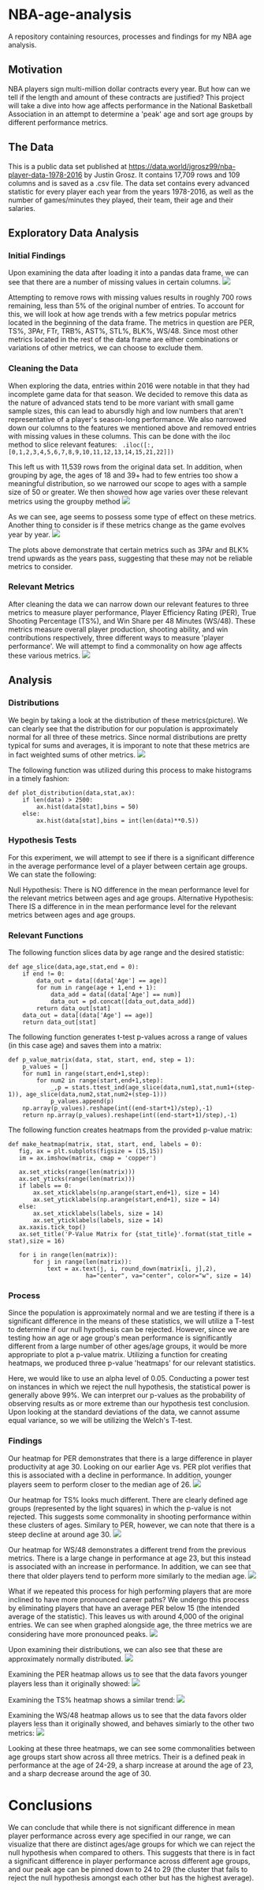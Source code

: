 # NBA-age-analysis
A repository containing resources, processes and findings for my NBA age analysis.

## Motivation
NBA players sign multi-million dollar contracts every year. But how can we tell if the length and amount of these contracts are justified? This project will take a dive into how age affects performance in the National Basketball Association in an attempt to determine a 'peak' age and sort age groups by different performance metrics. 

## The Data
This is a public data set published at https://data.world/jgrosz99/nba-player-data-1978-2016 by Justin Grosz. It contains 17,709 rows and 109 columns and is saved as a .csv file. The data set contains every advanced statistic for every player each year from the years 1978-2016, as well as the number of games/minutes they played, their team, their age and their salaries.

## Exploratory Data Analysis
### Initial Findings
Upon examining the data after loading it into a pandas data frame, we can see that there are a number of missing values in certain columns. ![](images/data_snippet.png)

Attempting to remove rows with missing values results in roughly 700 rows remaining, less than 5% of the original number of entries. To account for this, we will look at how age trends with a few metrics popular metrics located in the beginning of the data frame. The metrics in question are PER, TS%, 3PAr, FTr, TRB%, AST%, STL%, BLK%, WS/48. Since most other metrics located in the rest of the data frame are either combinations or variations of other metrics, we can choose to exclude them.


### Cleaning the Data
When exploring the data, entries within 2016 were notable in that they had incomplete game data for that season. We decided to remove this data as the nature of advanced stats tend to be more variant with small game sample sizes, this can lead to abursdly high and low numbers that aren't representative of a player's season-long performance.  We also narrowed down our columns to the features we mentioned above and removed entries with missing values in these columns. This can be done with the iloc method to slice relevant features:
``` .iloc([:,[0,1,2,3,4,5,6,7,8,9,10,11,12,13,14,15,21,22]])```

This left us with 11,539 rows from the original data set. In addition, when grouping by age, the ages of 18 and 39+ had to few entries too show a meaningful distribution, so we narrowed our scope to ages with a sample size of 50 or greater. We then showed how age varies over these relevant metrics using the groupby method ![](images/AgevsMetrics.png)

As we can see, age seems to possess some type of effect on these metrics. Another thing to consider is if these metrics change as the game evolves year by year. ![](images/YearvsMetrics.png)

The plots above demonstrate that certain metrics such as 3PAr and BLK% trend upwards as the years pass, suggesting that these may not be reliable metrics to consider.

### Relevant Metrics
After cleaning the data we can narrow down our relevant features to three metrics to measure player performance, Player Efficiency Rating (PER), True Shooting Percentage (TS%), and Win Share per 48 Minutes (WS/48). These metrics measure overall player production, shooting ability, and win contributions respectively, three different ways to measure 'player performance'. We will attempt to find a commonality on how age affects these various metrics. ![](images/AgevsRelevant_Metrics.png)

## Analysis
### Distributions
We begin by taking a look at the distribution of these metrics(picture). We can clearly see that the distribution for our population is approximately normal for all three of these metrics. Since normal distributions are pretty typical for sums and averages, it is imporant to note that these metrics are in fact weighted sums of other metrics. ![](images/Distribution_of_Metrics.png)

The following function was utilized during this process to make histograms in a timely fashion:
```
def plot_distribution(data,stat,ax):
    if len(data) > 2500:
        ax.hist(data[stat],bins = 50)
    else:
        ax.hist(data[stat],bins = int(len(data)**0.5))
 ```       

### Hypothesis Tests
For this experiment, we will attempt to see if there is a significant difference in the average performance level of a player between certain age groups.
We can state the following:

Null Hypothesis: There is NO difference in the mean performance level for the relevant metrics between ages and age groups.
Alternative Hypothesis: There IS a difference in in the mean performance level for the relevant metrics between ages and age groups.

### Relevant Functions
The following function slices data by age range and the desired statistic:
```
def age_slice(data,age,stat,end = 0):
    if end != 0:
        data_out = data[(data['Age'] == age)] 
        for num in range(age + 1,end + 1):
            data_add = data[(data['Age'] == num)]
            data_out = pd.concat([data_out,data_add])
        return data_out[stat]
    data_out = data[(data['Age'] == age)] 
    return data_out[stat]
```

The following function generates t-test p-values across a range of values (in this case age) and saves them into a matrix:
```
def p_value_matrix(data, stat, start, end, step = 1):
    p_values = []
    for num1 in range(start,end+1,step):
        for num2 in range(start,end+1,step):
            _,p = stats.ttest_ind(age_slice(data,num1,stat,num1+(step-1)), age_slice(data,num2,stat,num2+(step-1)))
            p_values.append(p)
    np.array(p_values).reshape(int((end-start+1)/step),-1)
    return np.array(p_values).reshape(int((end-start+1)/step),-1)
 ```
 
 The following function creates heatmaps from the provided p-value matrix:
 ```
 def make_heatmap(matrix, stat, start, end, labels = 0):
    fig, ax = plt.subplots(figsize = (15,15))
    im = ax.imshow(matrix, cmap = 'copper')

    ax.set_xticks(range(len(matrix)))
    ax.set_yticks(range(len(matrix)))
    if labels == 0:
        ax.set_xticklabels(np.arange(start,end+1), size = 14)
        ax.set_yticklabels(np.arange(start,end+1), size = 14)
    else:
        ax.set_xticklabels(labels, size = 14)
        ax.set_yticklabels(labels, size = 14)
    ax.xaxis.tick_top()
    ax.set_title('P-Value Matrix for {stat_title}'.format(stat_title = stat),size = 16)

    for i in range(len(matrix)):
        for j in range(len(matrix)):
            text = ax.text(j, i, round_down(matrix[i, j],2),
                       ha="center", va="center", color="w", size = 14)
```
 

### Process
Since the population is approximately normal and we are testing if there is a significant difference in the means of these statistics, we will utilize a T-test to determine if our null hypothesis can be rejected. However, since we are testing how an age or age group's mean performance is significantly different from a large number of other ages/age groups, it would be more appropriate to plot a p-value matrix. Utilizing a function for creating heatmaps, we produced three p-value 'heatmaps' for our relevant statistics. 

Here, we would like to use an alpha level of 0.05. Conducting a power test on instances in which we reject the null hypothesis, the statistical power is generally above 99%. We can interpret our p-values as the probability of observing results as or more extreme than our hypothesis test conclusion. Upon looking at the standard deviations of the data, we cannot assume equal variance, so we will be utilizing the Welch's T-test.

### Findings

Our heatmap for PER demonstrates that there is a large difference in player productivity at age 30. Looking on our earlier Age vs. PER plot verifies that this is associated with a decline in performance. In addition, younger players seem to perform closer to the median age of 26. ![](images/PER_heatmap.png)

Our heatmap for TS% looks much different. There are clearly defined age groups (represented by the light squares) in which the p-value is not rejected. This suggests some commonality in shooting performance within these clusters of ages. Similary to PER, however, we can note that there is a steep decline at around age 30. ![](images/TS_heatmap.png)

Our heatmap for WS/48 demonstrates a different trend from the previous metrics. There is a large change in performance at age 23, but this instead is associated with an increase in performance. In addition, we can see that there that older players tend to perform more similarly to the median age. ![](images/WS_heatmap.png)

What if we repeated this process for high performing players that are more inclined to have more pronounced career paths? We undergo this process by eliminating players that have an average PER below 15 (the intended average of the statistic). This leaves us with around 4,000 of the original entries. We can see when graphed alongside age, the three metrics we are considering have more pronounced peaks. ![](images/AgevsRelevant_Metrics_Good.png)

Upon examining their distributions, we can also see that these are approximately normally distributed. ![](images/Distribution_of_Metrics_good.png)

Examining the PER heatmap allows us to see that the data favors younger players less than it originally showed: ![](images/PER_heatmap_good.png)

Examining the TS% heatmap shows a similar trend: ![](images/TS_heatmap_good.png)

Examining the WS/48 heatmap allows us to see that the data favors older players less than it originally showed, and behaves simiarly to the other two metrics: ![](images/WS_heatmap_good.png)

Looking at these three heatmaps, we can see some commonalities between age groups start show across all three metrics. Their is a defined peak in performance at the age of 24-29, a sharp increase at around the age of 23, and a sharp decrease around the age of 30.

# Conclusions

We can conclude that while there is not significant difference in mean player performance across every age specified in our range, we can visualize that there are distinct ages/age groups for which we can reject the null hypothesis when compared to others. This suggests that there is in fact a significant difference in player performance across different age groups, and our peak age can be pinned down to 24 to 29 (the cluster that fails to reject the null hypothesis amongst each other but has the highest average).

